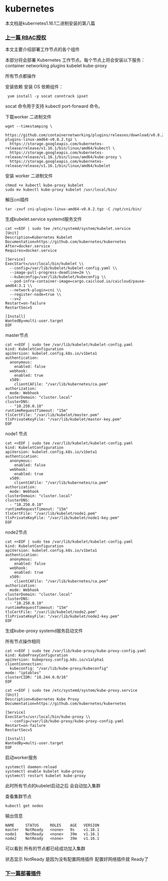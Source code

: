 # kubernetes

本文档是kubernetes1.16.1二进制安装的第八篇

### [上一篇 RBAC授权](https://github.com/mytting/kubernetes/blob/master/%E4%BA%8C%E8%BF%9B%E5%88%B6%E5%AE%89%E8%A3%851.16.1/v1.16.1-G%20RBAC%E6%8E%88%E6%9D%83.md)

本文主要介绍部署工作节点的各个组件

 本部分将会部署 Kubernetes 工作节点。每个节点上将会安装以下服务：
container networking plugins
kubelet
kube-proxy

所有节点都操作

安装依赖
安装 OS 依赖组件：

```
 yum install -y socat conntrack ipset
```

socat 命令用于支持 kubectl port-forward 命令。

下载worker 二进制文件

```
wget --timestamping \
 https://github.com/containernetworking/plugins/releases/download/v0.8.2/cni-plugins-linux-amd64-v0.8.2.tgz \
  https://storage.googleapis.com/kubernetes-release/release/v1.16.1/bin/linux/amd64/kubectl \
  https://storage.googleapis.com/kubernetes-release/release/v1.16.1/bin/linux/amd64/kube-proxy \
  https://storage.googleapis.com/kubernetes-release/release/v1.16.1/bin/linux/amd64/kubelet
```

 安装 worker 二进制文件

```
chmod +x kubectl kube-proxy kubelet
sudo mv kubectl kube-proxy kubelet /usr/local/bin/
```

解压cni插件

```
tar -zxvf cni-plugins-linux-amd64-v0.8.2.tgz -C /opt/cni/bin/
```

生成kubelet.service systemd服务文件

```
cat <<EOF | sudo tee /etc/systemd/system/kubelet.service
[Unit]
Description=Kubernetes Kubelet
Documentation=https://github.com/kubernetes/kubernetes
After=docker.service
Requires=docker.service

[Service]
ExecStart=/usr/local/bin/kubelet \\
  --config=/var/lib/kubelet/kubelet-config.yaml \\
  --image-pull-progress-deadline=2m \\
  --kubeconfig=/var/lib/kubelet/kubeconfig \\
  --pod-infra-container-image=cargo.caicloud.io/caicloud/pause-amd64:3.1 \\
  --network-plugin=cni \\
  --register-node=true \\
  --v=2
Restart=on-failure
RestartSec=5

[Install]
WantedBy=multi-user.target
EOF
```

master节点

```
cat <<EOF | sudo tee /var/lib/kubelet/kubelet-config.yaml
kind: KubeletConfiguration
apiVersion: kubelet.config.k8s.io/v1beta1
authentication:
  anonymous:
    enabled: false
  webhook:
    enabled: true
  x509:
    clientCAFile: "/var/lib/kubernetes/ca.pem"
authorization:
  mode: Webhook
clusterDomain: "cluster.local"
clusterDNS:
  - "10.250.0.10"
runtimeRequestTimeout: "15m"
tlsCertFile: "/var/lib/kubelet/master.pem"
tlsPrivateKeyFile: "/var/lib/kubelet/master-key.pem"
EOF
```

node1 节点

```
cat <<EOF | sudo tee /var/lib/kubelet/kubelet-config.yaml
kind: KubeletConfiguration
apiVersion: kubelet.config.k8s.io/v1beta1
authentication:
  anonymous:
    enabled: false
  webhook:
    enabled: true
  x509:
    clientCAFile: "/var/lib/kubernetes/ca.pem"
authorization:
  mode: Webhook
clusterDomain: "cluster.local"
clusterDNS:
  - "10.250.0.10"
runtimeRequestTimeout: "15m"
tlsCertFile: "/var/lib/kubelet/node1.pem"
tlsPrivateKeyFile: "/var/lib/kubelet/node1-key.pem"
EOF
```

node2节点

```
cat <<EOF | sudo tee /var/lib/kubelet/kubelet-config.yaml
kind: KubeletConfiguration
apiVersion: kubelet.config.k8s.io/v1beta1
authentication:
  anonymous:
    enabled: false
  webhook:
    enabled: true
  x509:
    clientCAFile: "/var/lib/kubernetes/ca.pem"
authorization:
  mode: Webhook
clusterDomain: "cluster.local"
clusterDNS:
  - "10.250.0.10"
runtimeRequestTimeout: "15m"
tlsCertFile: "/var/lib/kubelet/node2.pem"
tlsPrivateKeyFile: "/var/lib/kubelet/node2-key.pem"
EOF
```

生成kube-proxy systemd服务启动文件

所有节点操作相同

```
cat <<EOF | sudo tee /var/lib/kube-proxy/kube-proxy-config.yaml
kind: KubeProxyConfiguration
apiVersion: kubeproxy.config.k8s.io/v1alpha1
clientConnection:
  kubeconfig: "/var/lib/kube-proxy/kubeconfig"
mode: "iptables"
clusterCIDR: "10.244.0.0/16"
EOF
```

```
cat <<EOF | sudo tee /etc/systemd/system/kube-proxy.service
[Unit]
Description=Kubernetes Kube Proxy
Documentation=https://github.com/kubernetes/kubernetes

[Service]
ExecStart=/usr/local/bin/kube-proxy \\
  --config=/var/lib/kube-proxy/kube-proxy-config.yaml
Restart=on-failure
RestartSec=5

[Install]
WantedBy=multi-user.target
EOF
```

启动worker服务

```
systemctl daemon-reload
systemctl enable kubelet kube-proxy
systemctl restart kubelet kube-proxy
```

此时所有节点的kubelet启动之后 会自动加入集群

查看集群节点

```
kubectl get nodes
```

输出信息

```
NAME     STATUS     ROLES    AGE   VERSION
master   NotReady   <none>   9s    v1.16.1
node1    NotReady   <none>   39m   v1.16.1
node2    NotReady   <none>   39m   v1.16.1
```

可以看到 所有的节点都已经成功加入集群

状态显示 NotReady 是因为没有配置网络插件 配置好网络插件就 Ready了

### [下一篇部署插件](https://github.com/mytting/kubernetes/blob/master/%E4%BA%8C%E8%BF%9B%E5%88%B6%E5%AE%89%E8%A3%851.16.1/v1.16.1-I%20%E9%83%A8%E7%BD%B2%E6%8F%92%E4%BB%B6.md)

